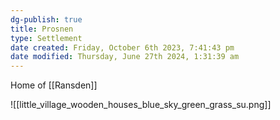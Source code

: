 ```yaml
---
dg-publish: true
title: Prosnen
type: Settlement
date created: Friday, October 6th 2023, 7:41:43 pm
date modified: Thursday, June 27th 2024, 1:31:39 am
---
```


Home of [[Ransden]]

![[little_village_wooden_houses_blue_sky_green_grass_su.png]]

